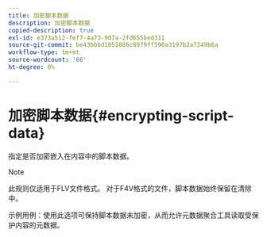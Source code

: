 ```yaml
---
title: 加密脚本数据
description: 加密脚本数据
copied-description: true
exl-id: e373a512-fef7-4a73-907a-2fd655bed311
source-git-commit: be43bbbd1051886c8979ff590a3197b2a7249b6a
workflow-type: tm+mt
source-wordcount: '66'
ht-degree: 0%

---
```


# 加密脚本数据{#encrypting-script-data}

指定是否加密嵌入在内容中的脚本数据。

>[!NOTE]
>
>此规则仅适用于FLV文件格式。 对于F4V格式的文件，脚本数据始终保留在清除中。

示例用例：使用此选项可保持脚本数据未加密，从而允许元数据聚合工具读取受保护内容的元数据。
